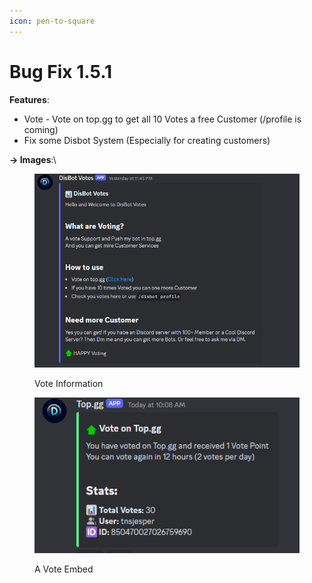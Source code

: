 ```yaml
---
icon: pen-to-square
---
```


# Bug Fix 1.5.1

**Features**:

* Vote - Vote on top.gg to get all 10 Votes a free Customer (/profile is coming)
* Fix some Disbot System (Especially for creating customers)

**-> Images**:\


<figure><img src="../../.gitbook/assets/image (4) (1).png" alt=""><figcaption><p>Vote Information</p></figcaption></figure>

<figure><img src="../../.gitbook/assets/image (3) (1).png" alt=""><figcaption><p>A Vote Embed</p></figcaption></figure>
